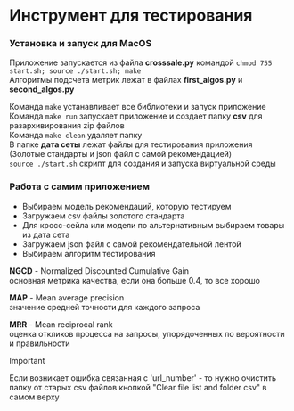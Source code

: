 # Инструмент для тестирования


### Установка и запуск для MacOS
Приложение запускается из файла **crosssale.py** командой `chmod 755 start.sh; source ./start.sh; make`  
Алгоритмы подсчета метрик лежат в файлах **first_algos.py** и **second_algos.py**  

 
Команда `make` устанавливает все библиотеки и запуск приложение  
Команда `make run` запускает приложение и создает папку **csv** для разархивирования zip файлов  
Команда `make clean` удаляет папку  
В папке **дата сеты** лежат файлы для тестирования приложения (Золотые стандарты и json файл с самой рекомендацией)  
`source ./start.sh` скрипт для создания и запуска виртуальной среды

### Работа с самим приложением

- Выбираем модель рекомендаций, которую тестируем
- Загружаем csv файлы золотого стандарта
- Для кросс-сейла или модели по альтернативным выбираем товары из дата сета
- Загружаем json файл с самой рекомендательной лентой
- Выбираем алгоритм тестирования  

**NGCD** - Normalized Discounted Cumulative Gain  
основная метрика качества, если она больше 0.4, то все хорошо

**MAP** - Mean average precision  
значение средней точности для каждого запроса  

**MRR** - Mean reciprocal rank  
оценка откликов процесса на запросы, упорядоченных по вероятности и правильности  


> [!IMPORTANT]
> Если возникает ошибка связанная с 'url_number' - то нужно очистить папку от старых csv файлов кнопкой "Clear file list and folder csv" в самом верху

